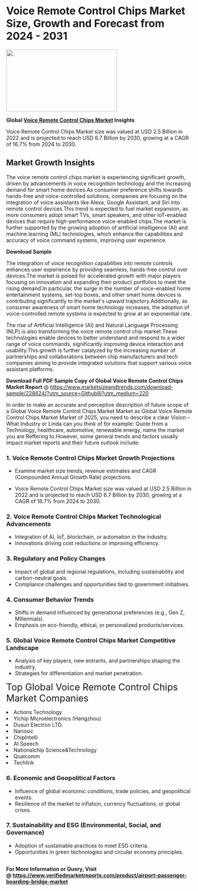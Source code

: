 <H1>Voice Remote Control Chips Market Size, Growth and Forecast from 2024 - 2031</H1><img class="aligncenter size-medium wp-image-584254" src="https://thirdeyenews.in/wp-content/uploads/2024/09/Global-Market-Research-300x168.jpeg" alt="" width="300" height="168" /><p><strong>Global&nbsp;<a href="https://www.marketsizeandtrends.com/download-sample/228624/?utm_source=Github8j?utm_medium=220">Voice Remote Control Chips Market</a> Insights</strong></p><p>Voice Remote Control Chips Market size was valued at USD 2.5 Billion in 2022 and is projected to reach USD 6.7 Billion by 2030, growing at a CAGR of 16.7% from 2024 to 2030.</p><p><h2>Market Growth Insights</h2> <p>The voice remote control chips market is experiencing significant growth, driven by advancements in voice recognition technology and the increasing demand for smart home devices.As consumer preference shifts towards hands-free and voice-controlled solutions, companies are focusing on the integration of voice assistants like Alexa, Google Assistant, and Siri into remote control devices.This trend is expected to fuel market expansion, as more consumers adopt smart TVs, smart speakers, and other IoT-enabled devices that require high-performance voice-enabled chips.The market is further supported by the growing adoption of artificial intelligence (AI) and machine learning (ML) technologies, which enhance the capabilities and accuracy of voice command systems, improving user experience.</p> <p><strong>Download Sample</strong></p> <p>The integration of voice recognition capabilities into remote controls enhances user experience by providing seamless, hands-free control over devices.The market is poised for accelerated growth with major players focusing on innovation and expanding their product portfolios to meet the rising demand.In particular, the surge in the number of voice-enabled home entertainment systems, set-top boxes, and other smart home devices is contributing significantly to the market's upward trajectory.Additionally, as consumer awareness of smart home technology increases, the adoption of voice-controlled remote systems is expected to grow at an exponential rate.</p> <p>The rise of Artificial Intelligence (AI) and Natural Language Processing (NLP) is also transforming the voice remote control chip market.These technologies enable devices to better understand and respond to a wider range of voice commands, significantly improving device interaction and usability.This growth is further catalyzed by the increasing number of partnerships and collaborations between chip manufacturers and tech companies aiming to provide integrated solutions that support various voice assistant platforms.</p> <p><span class=""><strong>Download Full PDF Sample Copy of Global Voice Remote Control Chips Market Report</strong> @ <a href="https://www.marketsizeandtrends.com/download-sample/228624/?utm_source=Github8j?utm_medium=220" target="_blank">https://www.marketsizeandtrends.com/download-sample/228624/?utm_source=Github8j?utm_medium=220</a></span></p><p>In order to make an accurate and perceptive description of future scope of a Global&nbsp;Voice Remote Control Chips Market Market as Global&nbsp;Voice Remote Control Chips Market Market of 2025, you need to describe a clear Vision &ndash; What Industry or Linda can you think of for example: Quote from a Technology, healthcare, automotive, renewable energy, name the market you are Reffering to.However, some general trends and factors usually impact market reports and their future outlook include:</p><h3>1.&nbsp;<strong>Voice Remote Control Chips Market Growth Projections</strong></h3><ul><li>Examine market size trends, revenue estimates and CAGR (Compounded Annual Growth Rate) projections.</li><li><p>Voice Remote Control Chips Market size was valued at USD 2.5 Billion in 2022 and is projected to reach USD 6.7 Billion by 2030, growing at a CAGR of 16.7% from 2024 to 2030.</p></li></ul><h3>2.&nbsp;<strong>Voice Remote Control Chips Market Technological Advancements</strong></h3><ul><li>Integration of AI, IoT, blockchain, or automation in the industry.</li><li>Innovations driving cost reductions or improving efficiency.</li></ul><h3>3.&nbsp;<strong>Regulatory and Policy Changes</strong></h3><ul><li>Impact of global and regional regulations, including sustainability and carbon-neutral goals.</li><li>Compliance challenges and opportunities tied to government initiatives.</li></ul><h3>4.&nbsp;<strong>Consumer Behavior Trends</strong></h3><ul><li>Shifts in demand influenced by generational preferences (e.g., Gen Z, Millennials).</li><li>Emphasis on eco-friendly, ethical, or personalized products/services.</li></ul><h3>5.&nbsp;<strong>Global Voice Remote Control Chips Market Competitive Landscape</strong></h3><ul><li>Analysis of key players, new entrants, and partnerships shaping the industry.</li><li>Strategies for differentiation and market penetration.</li></ul><p data-pm-slice="1 1 []"><span style="color: inherit; font-family: inherit; font-size: 25px;">Top Global Voice Remote Control Chips Market Companies</span></p><div class="" data-test-id=""><p><li>Actions Technology</li><li> Yichip Microelectronics (Hangzhou)</li><li> Dusun Electron LTD.</li><li> Nanosic</li><li> ChipIntelli</li><li> AI Speech</li><li> Nationalchip Science&Technology</li><li> Qualcomm</li><li> Techlink</li></p></div><h3>6.&nbsp;<strong>Economic and Geopolitical Factors</strong></h3><ul><li>Influence of global economic conditions, trade policies, and geopolitical events.</li><li>Resilience of the market to inflation, currency fluctuations, or global crises.</li></ul><h3>7.&nbsp;<strong>Sustainability and ESG (Environmental, Social, and Governance)</strong></h3><ul><li>Adoption of sustainable practices to meet ESG criteria.</li><li>Opportunities in green technologies and circular economy principles.</li></ul><h2><strong style="font-size: 14px;">For More Information or Query, Visit @&nbsp;</strong><a style="background-color: #ffffff; font-size: 14px;" href="https://www.marketsizeandtrends.com/report/voice-remote-control-chips-market/" target="_blank">https://www.verifiedmarketreports.com/product/airport-passenger-boarding-bridge-market</a></h2>